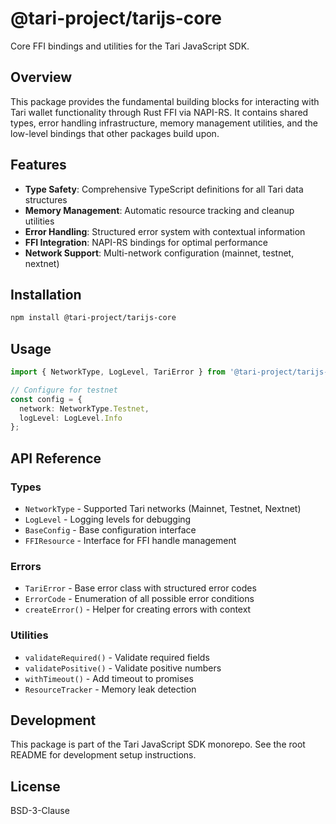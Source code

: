 # @tari-project/tarijs-core

Core FFI bindings and utilities for the Tari JavaScript SDK.

## Overview

This package provides the fundamental building blocks for interacting with Tari wallet functionality through Rust FFI via NAPI-RS. It contains shared types, error handling infrastructure, memory management utilities, and the low-level bindings that other packages build upon.

## Features

- **Type Safety**: Comprehensive TypeScript definitions for all Tari data structures
- **Memory Management**: Automatic resource tracking and cleanup utilities
- **Error Handling**: Structured error system with contextual information
- **FFI Integration**: NAPI-RS bindings for optimal performance
- **Network Support**: Multi-network configuration (mainnet, testnet, nextnet)

## Installation

```bash
npm install @tari-project/tarijs-core
```

## Usage

```typescript
import { NetworkType, LogLevel, TariError } from '@tari-project/tarijs-core';

// Configure for testnet
const config = {
  network: NetworkType.Testnet,
  logLevel: LogLevel.Info
};
```

## API Reference

### Types

- `NetworkType` - Supported Tari networks (Mainnet, Testnet, Nextnet)
- `LogLevel` - Logging levels for debugging
- `BaseConfig` - Base configuration interface
- `FFIResource` - Interface for FFI handle management

### Errors

- `TariError` - Base error class with structured error codes
- `ErrorCode` - Enumeration of all possible error conditions
- `createError()` - Helper for creating errors with context

### Utilities

- `validateRequired()` - Validate required fields
- `validatePositive()` - Validate positive numbers
- `withTimeout()` - Add timeout to promises
- `ResourceTracker` - Memory leak detection

## Development

This package is part of the Tari JavaScript SDK monorepo. See the root README for development setup instructions.

## License

BSD-3-Clause
